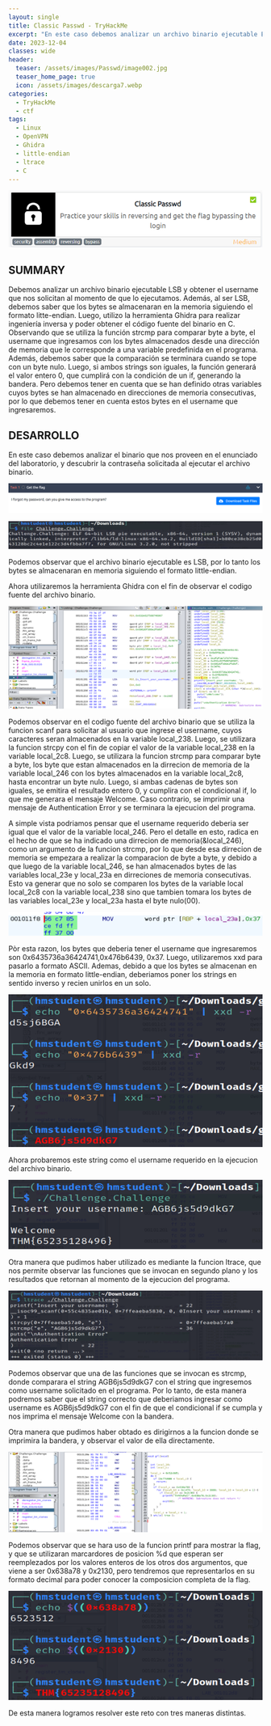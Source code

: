 ```yaml
---
layout: single
title: Classic Passwd - TryHackMe
excerpt: "En este caso debemos analizar un archivo binario ejecutable ELF y obtener el passwod que nos solicitan al momento de que lo ejecutamos. Pero antes nos damos cuenta de que si utilizamos el comando file sobre el archivo con el fin de saber el tipo y formato del archivo, nos toparemos con un mensaje de error, y esto es debido a que el sexto byte ha sido alterado. Además, este sexto byte va a definir la endianidad del archivo ELF de 64 bits. Una vez corregido el byte, podremos utilizar Ghidra para poder observar y analizar el código fuente del archivo binario, logrando saber que la contraseña solicitada debe tener 13 caracteres. Además, logramos saber que el programa realiza una comparación de los caracteres ingresados en la contraseña con otros caracteres de otras variables predefinidas en el programa, pero debemos tener en cuenta que los bytes de las variables predefinida se almacenan en la memoria en el formato little-endian. Para comprobar esto podemos utilizar el marco radaere2 en su modo depuración."
date: 2023-12-04	
classes: wide
header:
  teaser: /assets/images/Passwd/image002.jpg
  teaser_home_page: true
  icon: /assets/images/descarga7.webp
categories:
  - TryHackMe
  - ctf
tags:
  - Linux  
  - OpenVPN
  - Ghidra
  - little-endian
  - ltrace
  - C
---
```


![](/assets/images/Passwd/image001.png)

## SUMMARY

Debemos analizar un archivo binario ejecutable LSB y obtener el username que nos solicitan al momento de que lo ejecutamos. Además, al ser LSB, debemos saber que los bytes se almacenaran en la memoria siguiendo el formato litte-endian. Luego, utilizo la herramienta Ghidra para realizar ingeniería inversa y poder obtener el código fuente del binario en C. Observando que se utiliza la función strcmp para comparar byte a byte, el username que ingresamos con los bytes almacenados desde una dirección de memoria que le corresponde a una variable predefinida en el programa. Además, debemos saber que la comparación se terminara cuando se tope con un byte nulo. Luego, si ambos strings son iguales, la función generará el valor entero 0, que cumplirá con la condición de un if, generando la bandera. Pero debemos tener en cuenta que se han definido otras variables cuyos bytes se han almacenado en direcciones de memoria consecutivas, por lo que debemos tener en cuenta estos bytes en el username que ingresaremos.

## DESARROLLO

En este caso debemos analizar el binario que nos proveen en el enunciado del laboratorio, y descubrir la contraseña solicitada al ejecutar el archivo binario.

![](/assets/images/Passwd/image003.png)

![](/assets/images/Passwd/image004.png)

Podemos observar que el archivo binario ejecutable es LSB, por lo tanto los bytes se almacenaran en memoria siguiendo el formato little-endian.

Ahora utilizaremos la herramienta Ghidra con el fin de observar el codigo fuente del archivo binario.

![](/assets/images/Passwd/image005.png)

Podemos observar en el codigo fuente del archivo binario que se utiliza la funcion scanf para solicitar al usuario que ingrese el username, cuyos caracteres seran almacenados en la variable local_238. Luego, se utilizara la funcion strcpy con el fin de copiar el valor de la variable local_238 en la variable local_2c8. Luego, se utilizara la funcion strcmp para comparar byte a byte, los byte que estan almacenados en la dirrecion de memoria de la variable local_246 con los bytes almacenados en la variable local_2c8, hasta encontrar un byte nulo. Luego, si ambas cadenas de bytes son iguales, se emitira el resultado entero 0, y cumplira con el condicional if, lo que me generara el mensaje Welcome. Caso contrario, se imprimir una mensaje de Authentication Error y se terminara la ejecucion del programa.

A simple vista podriamos pensar que el username requerido deberia ser igual que el valor de la variable local_246. Pero el detalle en esto, radica en el hecho de que se ha indicado una dirrecion de memoria(&local_246), como un argumento de la funcion strcmp, por lo que desde esa dirrecion de memoria se empezara a realizar la comparacion de byte a byte, y debido a que luego de la variable local_246, se han almacenados bytes de las variables local_23e y local_23a en dirreciones de memoria consecutivas. Esto va generar que no solo se comparen los bytes de la variable local local_2c8 con la variable local_238 sino que tambien tomara los bytes de las variables local_23e y local_23a hasta el byte nulo(00).

![](/assets/images/Passwd/image006.png)

Pòr esta razon, los bytes que deberia tener el username que ingresaremos son 0x6435736a36424741,0x476b6439, 0x37. Luego, utilizaremos xxd para pasarlo a formato ASCII. Ademas, debido a que los bytes se almacenan en la memoria en formato little-endian, deberiamos poner los strings en sentido inverso y recien unirlos en un solo.

![](/assets/images/Passwd/image007.png)

Ahora probaremos este string como el username requerido en la ejecucion del archivo binario.

![](/assets/images/Passwd/image008.png)

Otra manera que pudimos haber utilizado es mediante la funcion ltrace, que nos permite observar las funciones que se invocan en segundo plano y los resultados que retornan al momento de la ejecucion del programa.

![](/assets/images/Passwd/image009.png)

Podemos observar que una de las funciones que se invocan es strcmp, donde comparara el string AGB6js5d9dkG7 con el string que ingresemos como username solicitado en el programa. Por lo tanto, de esta manera podremos saber que el string correcto que deberiamos ingresar como username es AGB6js5d9dkG7 con el fin de que el condicional if se cumpla y nos imprima el mensaje Welcome con la bandera.

Otra manera que pudimos haber obtado es dirigirnos a la funcion donde se imprimira la bandera, y observar el valor de ella directamente.

![](/assets/images/Passwd/image010.png)

Podemos observar que se hara uso de la funcion printf para mostrar la flag, y que se utilizaran marcardores de posicion %d que esperan ser reemplezados por los valores enteros de los otros dos argumentos, que viene a ser 0x638a78 y 0x2130, pero tendremos que representarlos en su formato decimal para poder conocer la composicion completa de la flag.

![](/assets/images/Passwd/image011.png)

De esta manera logramos resolver este reto con tres maneras distintas.



























